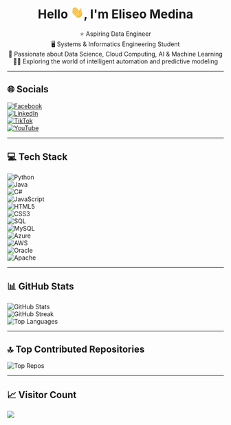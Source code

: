 <h1 align="center">Hello <img src="https://raw.githubusercontent.com/ABSphreak/ABSphreak/master/gifs/Hi.gif" width="30px">, I'm Eliseo Medina</h1>

<p align="center">
⭐ Aspiring Data Engineer<br>
🖥️ Systems & Informatics Engineering Student<br>
🚀 Passionate about Data Science, Cloud Computing, AI & Machine Learning<br>
👨‍💻 Exploring the world of intelligent automation and predictive modeling<br>
</p>

---

## 🌐 Socials

[![Facebook](https://img.shields.io/badge/Facebook-%231877F2.svg?logo=Facebook&logoColor=white)](https://facebook.com/EmDevX)  
[![LinkedIn](https://img.shields.io/badge/LinkedIn-%230077B5.svg?logo=linkedin&logoColor=white)](https://www.linkedin.com/in/eliseo-medina/)  
[![TikTok](https://img.shields.io/badge/TikTok-%23000000.svg?logo=TikTok&logoColor=white)](https://tiktok.com/@EmDevX)  
[![YouTube](https://img.shields.io/badge/YouTube-%23FF0000.svg?logo=YouTube&logoColor=white)](https://youtube.com/@EmDevX)

---

## 💻 Tech Stack

![Python](https://img.shields.io/badge/Python-3776AB?style=for-the-badge&logo=python&logoColor=white)  
![Java](https://img.shields.io/badge/Java-ED8B00?style=for-the-badge&logo=openjdk&logoColor=white)  
![C#](https://img.shields.io/badge/C%23-239120?style=for-the-badge&logo=c-sharp&logoColor=white)  
![JavaScript](https://img.shields.io/badge/JavaScript-F7DF1E?style=for-the-badge&logo=javascript&logoColor=black)  
![HTML5](https://img.shields.io/badge/HTML5-E34F26?style=for-the-badge&logo=html5&logoColor=white)  
![CSS3](https://img.shields.io/badge/CSS3-1572B6?style=for-the-badge&logo=css3&logoColor=white)  
![SQL](https://img.shields.io/badge/SQL-003B57?style=for-the-badge&logo=postgresql&logoColor=white)  
![MySQL](https://img.shields.io/badge/MySQL-4479A1?style=for-the-badge&logo=mysql&logoColor=white)  
![Azure](https://img.shields.io/badge/Azure-0078D4?style=for-the-badge&logo=microsoftazure&logoColor=white)  
![AWS](https://img.shields.io/badge/AWS-FF9900?style=for-the-badge&logo=amazonaws&logoColor=white)  
![Oracle](https://img.shields.io/badge/Oracle-F80000?style=for-the-badge&logo=oracle&logoColor=white)  
![Apache](https://img.shields.io/badge/Apache-D42029?style=for-the-badge&logo=apache&logoColor=white)

---

## 📊 GitHub Stats

![GitHub Stats](https://github-readme-stats.vercel.app/api?username=EmDevX&theme=dark&hide_border=false&include_all_commits=true&count_private=true)  
![GitHub Streak](https://github-readme-streak-stats.herokuapp.com/?user=EmDevX&theme=dark&hide_border=false)  
![Top Languages](https://github-readme-stats.vercel.app/api/top-langs/?username=EmDevX&theme=dark&hide_border=false&layout=compact)

---

## 🔝 Top Contributed Repositories

![Top Repos](https://github-contributor-stats.vercel.app/api?username=EmDevX&limit=5&theme=dark&combine_all_yearly_contributions=true)

---

## 📈 Visitor Count

[![](https://visitcount.itsvg.in/api?id=EmDevX&icon=0&color=0)](https://visitcount.itsvg.in)

<!-- Proudly created with GPRM ( https://gprm.itsvg.in ) -->
